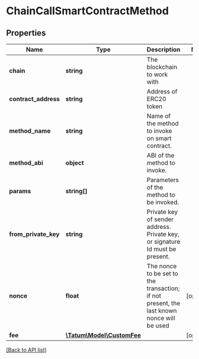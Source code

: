 # ChainCallSmartContractMethod

## Properties

Name | Type | Description | Notes
------------ | ------------- | ------------- | -------------
**chain** | **string** | The blockchain to work with |
**contract_address** | **string** | Address of ERC20 token |
**method_name** | **string** | Name of the method to invoke on smart contract. |
**method_abi** | **object** | ABI of the method to invoke. |
**params** | **string[]** | Parameters of the method to be invoked. |
**from_private_key** | **string** | Private key of sender address. Private key, or signature Id must be present. |
**nonce** | **float** | The nonce to be set to the transaction; if not present, the last known nonce will be used | [optional]
**fee** | [**\Tatum\Model\CustomFee**](CustomFee.md) |  | [optional]

[[Back to API list]](../../README.md#api-endpoints)

